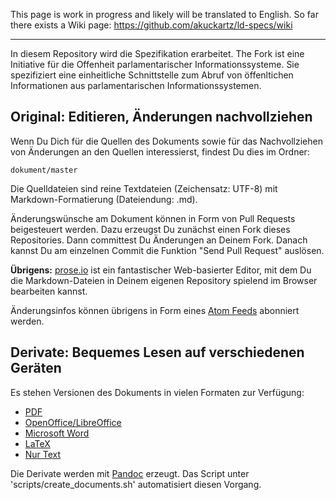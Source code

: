 This page is work in progress and likely will be translated to English. So far there exists a Wiki page: https://github.com/akuckartz/ld-specs/wiki

***

In diesem Repository wird die Spezifikation erarbeitet. The Fork ist eine Initiative für die Offenheit parlamentarischer Informationssysteme. Sie spezifiziert eine einheitliche Schnittstelle zum Abruf von
öffenltichen Informationen aus parlamentarischen Informationssystemen.


Original: Editieren, Änderungen nachvollziehen
----------------------------------------------

Wenn Du Dich für die Quellen des Dokuments sowie für das Nachvollziehen von Änderungen an den Quellen interessierst, findest Du dies im Ordner:

    dokument/master

Die Quelldateien sind reine Textdateien (Zeichensatz: UTF-8) mit Markdown-Formatierung (Dateiendung: .md).

Änderungswünsche am Dokument können in Form von Pull Requests beigesteuert werden. Dazu erzeugst Du zunächst einen Fork dieses Repositories. Dann committest Du Änderungen an Deinem Fork. Danach kannst Du am einzelnen Commit die Funktion "Send Pull Request" auslösen.

**Übrigens:** [prose.io](http://prose.io/) ist ein fantastischer Web-basierter Editor, mit dem Du die Markdown-Dateien in Deinem eigenen Repository spielend im Browser bearbeiten kannst.

Änderungsinfos können übrigens in Form eines [Atom Feeds](https://github.com/akuckartz/ld-specs/commits/master.atom) abonniert werden.

Derivate: Bequemes Lesen auf verschiedenen Geräten
--------------------------------------------------

Es stehen Versionen des Dokuments in vielen Formaten zur Verfügung:

* [PDF](https://github.com/akuckartz/ld-specs/blob/master/dokument/pdf/document.pdf?raw=true)
* [OpenOffice/LibreOffice](https://github.com/akuckartz/ld-specs/blob/master/dokument/odt/document.odt?raw=true)
* [Microsoft Word](https://github.com/akuckartz/ld-specs/blob/master/dokument/docx/document.docx?raw=true)
* [LaTeX](https://github.com/akuckartz/ld-specs/blob/master/dokument/epub/document.epub?raw=true)
* [Nur Text](https://github.com/akuckartz/ld-specs/blob/master/dokument/plain/document.txt?raw=true)

Die Derivate werden mit [Pandoc](http://johnmacfarlane.net/pandoc/) erzeugt. Das Script unter 'scripts/create_documents.sh' automatisiert diesen Vorgang.
